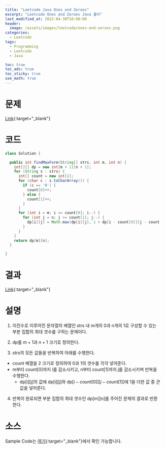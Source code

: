 ```yaml
---
title: "Leetcode Java Ones and Zeroes"
excerpt: "Leetcode Ones and Zeroes Java 풀이"
last_modified_at: 2022-04-30T18:00:00
header:
  image: /assets/images/leetcode/ones-and-zeroes.png
categories:
  - Leetcode
tags:
  - Programming
  - Leetcode
  - Java

toc: true
toc_ads: true
toc_sticky: true
use_math: true
---
```

# 문제
[Link](https://leetcode.com/problems/ones-and-zeroes/){:target="_blank"}

# 코드
```java
class Solution {

  public int findMaxForm(String[] strs, int m, int n) {
    int[][] dp = new int[m + 1][n + 1];
    for (String s : strs) {
      int[] count = new int[2];
      for (char c : s.toCharArray()) {
        if (c == '0') {
          count[0]++;
        } else {
          count[1]++;
        }
      }
      for (int i = m; i >= count[0]; i--) {
        for (int j = n; j >= count[1]; j--) {
          dp[i][j] = Math.max(dp[i][j], 1 + dp[i - count[0]][j - count[1]]);
        }
      }
    }
    return dp[m][n];
  }

}
```

# 결과
[Link](https://leetcode.com/submissions/detail/690123202/){:target="_blank"}

# 설명
1. 이진수로 이루어진 문자열의 배열인 strs 내 m개의 0과 n개의 1로 구성할 수 있는 부분 집합의 최대 갯수를 구하는 문제이다.

2. dp를 $m + 1$과 $n + 1$ 크기로 정의한다.

3. strs의 모든 값들을 반복하여 아래를 수행한다.
- count 배열을 2 크기로 정의하여 0과 1의 갯수를 각각 넣어준다.
- m부터 count[0]까지 i를 감소시키고, n부터 count[1]까지 j를 감소시키며 반복을 수행한다.
  - dp[i][j]의 값에 dp[i][j]와 dp[$i - count[0]$][$j - count[1]$]에 1을 더한 값 중 큰 값을 넣어준다.

4. 반복이 완료되면 부분 집합의 최대 갯수인 dp[m][n]를 주어진 문제의 결과로 반환한다.

# 소스
Sample Code는 [여기](https://github.com/GracefulSoul/leetcode/blob/master/src/main/java/gracefulsoul/problems/OnesAndZeroes.java){:target="_blank"}에서 확인 가능합니다.